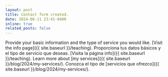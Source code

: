 ```yaml
---
layout: post
title: Contact form created.
date: 2024-06-11 23:41-0400
inline: true
related_posts: false
---
```


Provide your basic information and the type of service you would like.
[Visit the info page]({{ site.baseurl }}/teaching).
Proporciona tus datos básicos y el tipo de servicio que deseas.
[Visita la página info]({{ site.baseurl }}/teaching).
Learn more about [my services]({{ site.baseurl }}/blog/2024/my-services/).
Conozca el tipo de [servicios que ofrezco]({{ site.baseurl }}/blog/2024/my-services/).